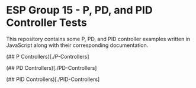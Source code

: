 # ESP Group 15 - P, PD, and PID Controller Tests
This repository contains some P, PD, and PID controller examples written in JavaScript along with their corresponding documentation.


(## P Controllers)[./P-Controllers]

(## PD Controllers)[./PD-Controllers]

(## PID Controllers)[./PID-Controllers]



